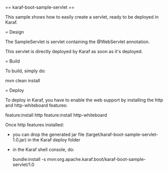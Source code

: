 <!--
    Licensed to the Apache Software Foundation (ASF) under one
    or more contributor license agreements.  See the NOTICE file
    distributed with this work for additional information
    regarding copyright ownership.  The ASF licenses this file
    to you under the Apache License, Version 2.0 (the
    "License"); you may not use this file except in compliance
    with the License.  You may obtain a copy of the License at

      http://www.apache.org/licenses/LICENSE-2.0

    Unless required by applicable law or agreed to in writing,
    software distributed under the License is distributed on an
    "AS IS" BASIS, WITHOUT WARRANTIES OR CONDITIONS OF ANY
    KIND, either express or implied.  See the License for the
    specific language governing permissions and limitations
    under the License.
-->

== karaf-boot-sample-servlet ==

This sample shows how to easily create a servlet, ready to be deployed in Karaf.

= Design

The SampleServlet is servlet containing the @WebServlet annotation.

This servlet is directly deployed by Karaf as soon as it's deployed.

= Build

To build, simply do:

  mvn clean install

= Deploy

To deploy in Karaf, you have to enable the web support by installing the http and http-whiteboard features:

  feature:install http
  feature:install http-whiteboard

Once http features installed:

* you can drop the generated jar file (target/karaf-boot-sample-servlet-1.0.jar) in the
Karaf deploy folder
* in the Karaf shell console, do:

  bundle:install -s mvn:org.apache.karaf.boot/karaf-boot-sample-servlet/1.0